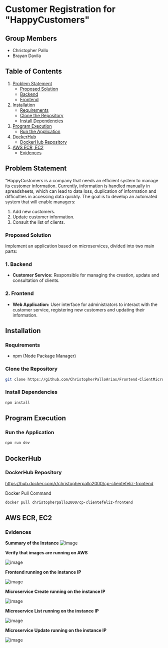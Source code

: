 # Customer Registration for "HappyCustomers"

## Group Members

- Christopher Pallo
- Brayan Davila

## Table of Contents

1. [Problem Statement](#problem-statement)
   - [Proposed Solution](#proposed-solution)
   - [Backend](#backend)
   - [Frontend](#frontend)
2. [Installation](#installation)
   - [Requirements](#requirements)
   - [Clone the Repository](#clone-the-repository)
   - [Install Dependencies](#install-dependencies)
3. [Program Execution](#program-execution)
   - [Run the Application](#run-the-application)
4. [DockerHub](#dockerhub)
   - [DockerHub Repository](#dockerhub-repository)
5. [AWS ECR, EC2](#aws-ecr-ec2)
   - [Evidences](#evidences)

## Problem Statement
"HappyCustomers is a company that needs an efficient system to manage its customer information. Currently, information is handled manually in spreadsheets, which can lead to data loss, duplication of information and difficulties in accessing data quickly. The goal is to develop an automated system that will enable managers:

1.  Add new customers.
2.	Update customer information.
3.	Consult the list of clients.

### Proposed Solution

Implement an application based on microservices, divided into two main parts:

### 1. Backend

- **Customer Service:** Responsible for managing the creation, update and consultation of clients.

### 2. Frontend

- **Web Application:** User interface for administrators to interact with the customer service, registering new customers and updating their information.

## Installation

### Requirements

- npm (Node Package Manager)

### Clone the Repository

```sh
git clone https://github.com/ChristopherPalloArias/Frontend-ClientMicroservices.git
```

### Install Dependencies
```sh
npm install
```
## Program Execution
### Run the Application
```sh
npm run dev
```

## DockerHub
### DockerHub Repository

https://hub.docker.com/r/christopherpallo2000/cp-clientefeliz-frontend

Docker Pull Command
```sh
docker pull christopherpallo2000/cp-clientefeliz-frontend
```

## AWS ECR, EC2
### Evidences
**Summary of the Instance**
![image](https://github.com/BrayanBJ27/Frontend-ClientMicroservices/assets/87538474/81b51247-5a43-48ea-82ec-c146a0c8d090)

**Verify that images are running on AWS**

![image](https://github.com/BrayanBJ27/Frontend-ClientMicroservices/assets/87538474/5ffc773a-52b9-4c7f-8eb8-438d23b31a4a)

**Frontend running on the instance IP**

![image](https://github.com/BrayanBJ27/Frontend-ClientMicroservices/assets/87538474/f38259a4-f985-477f-87fb-7b1b82c393a4)

**Microservice Create running on the instance IP**

![image](https://github.com/BrayanBJ27/Frontend-ClientMicroservices/assets/87538474/57359426-7932-4db1-a6d8-dc12a524958c)

**Microservice List running on the instance IP**

![image](https://github.com/BrayanBJ27/Frontend-ClientMicroservices/assets/87538474/a58329df-bc09-45d3-9aa7-a4d33a13271f)

**Microservice Update running on the instance IP**

![image](https://github.com/BrayanBJ27/Frontend-ClientMicroservices/assets/87538474/7e635db6-f553-44ef-8265-e597df6b3d7c)
